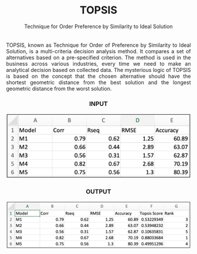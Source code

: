 <h1><center><b>TOPSIS</b></center></h1>
<center>Technique for Order Preference by Similarity to Ideal Solution</center>
<br>
<br>
<div align="justify">
TOPSIS, known as Technique for Order of Preference by Similarity to Ideal Solution, is a multi-criteria decision analysis method. It compares a set of alternatives based on a pre-specified criterion. The method is used in the business across various industries, every time we need to make an analytical decision based on collected data. The mysterious logic of TOPSIS is based on the concept that the chosen alternative should have the shortest geometric distance from the best solution and the longest geometric distance from the worst solution.
</div>
<h3><center><b>INPUT</b></center></h3>
<img src = "input.png">
<br>
<h3><center><b>OUTPUT</b></center></h3>
<img src = "output.png">
<br>
